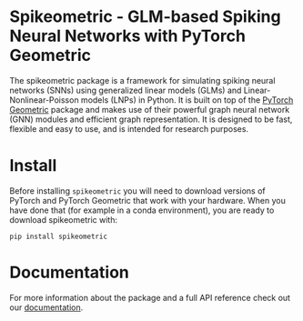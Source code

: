 # Spikeometric - GLM-based Spiking Neural Networks with PyTorch Geometric

The spikeometric package is a framework for simulating spiking neural networks (SNNs) using generalized linear models (GLMs) and Linear-Nonlinear-Poisson models (LNPs) in Python. It is built on top of the [PyTorch Geometric](https://pytorch-geometric.readthedocs.io/en/latest/) package and makes use of their powerful graph neural network (GNN) modules and efficient graph representation. It is designed to be fast, flexible and easy to use, and is intended for research purposes.

# Install
Before installing `spikeometric` you will need to download versions of PyTorch and PyTorch Geometric that work with your hardware. When you have done that (for example in a conda environment), you are ready to download spikeometric with:

    pip install spikeometric

# Documentation

For more information about the package and a full API reference check out our [documentation](https://spikeometric.readthedocs.io/en/latest/).
